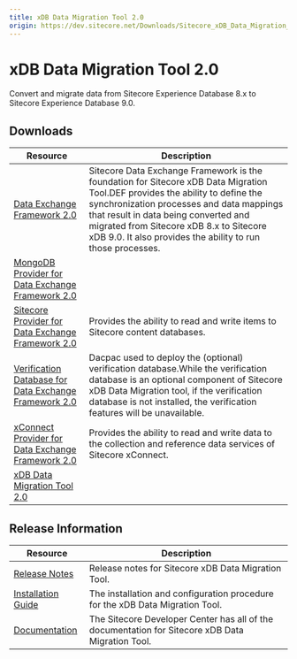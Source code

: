 ```yaml
---
title: xDB Data Migration Tool 2.0
origin: https://dev.sitecore.net/Downloads/Sitecore_xDB_Data_Migration_Tool/2x/xDB_Data_Migration_Tool_20
---
```


# xDB Data Migration Tool 2.0

Convert and migrate data from Sitecore Experience Database 8.x to Sitecore Experience Database 9.0.

## Downloads

 | Resource | Description |
 | --- | --- |
 | [Data Exchange Framework 2.0](https://sitecoredev.azureedge.net/~/media/FCA83A4F496244CEB1303A3C881942FD.ashx?date=20171014T201500) | Sitecore Data Exchange Framework is the foundation for Sitecore xDB Data Migration Tool.DEF provides the ability to define the synchronization processes and data mappings that result in data being converted and migrated from Sitecore xDB 8.x to Sitecore xDB 9.0. It also provides the ability to run those processes. |
 | [MongoDB Provider for Data Exchange Framework 2.0](https://sitecoredev.azureedge.net/~/media/FAC76B992BE24F198418F62F07886CDE.ashx?date=20171014T202315) |  |
 | [Sitecore Provider for Data Exchange Framework 2.0](https://sitecoredev.azureedge.net/~/media/B970453EC52C4180A3525D9579BE8F53.ashx?date=20171014T202740) | Provides the ability to read and write items to Sitecore content databases. |
 | [Verification Database for Data Exchange Framework 2.0](https://sitecoredev.azureedge.net/~/media/AD65CB5F3C3142DB8D3826F968FD1345.ashx?date=20171014T204619) | Dacpac used to deploy the (optional) verification database.While the verification database is an optional component of Sitecore xDB Data Migration tool, if the verification database is not installed, the verification features will be unavailable. |
 | [xConnect Provider for Data Exchange Framework 2.0](https://sitecoredev.azureedge.net/~/media/CF9B3B983B2B40E99EFE3E73A181DE1E.ashx?date=20171014T203437) | Provides the ability to read and write data to the collection and reference data services of Sitecore xConnect. |
 | [xDB Data Migration Tool 2.0](https://sitecoredev.azureedge.net/~/media/5E88D43D201643378A821BBAE6ECB786.ashx?date=20171014T203036) |  |

## Release Information

 | Resource | Description |
 | --- | --- |
 | [Release Notes](/downloads/Sitecore%20xDB%20Data%20Migration%20Tool/2x/xDB%20Data%20Migration%20Tool%2020/Release%20Notes) | Release notes for Sitecore xDB Data Migration Tool. |
 | [Installation Guide](https://sitecoredev.azureedge.net/~/media/D6350C7B778B467B924752A24CFFC50D.ashx?date=20190111T094424) | The installation and configuration procedure for the xDB Data Migration Tool. |
 | [Documentation](https://doc.sitecore.com/developers/dmt/20/xdb-data-migration-tool/en/xdb-data-migration-tool.html) | The Sitecore Developer Center has all of the documentation for Sitecore xDB Data Migration Tool. |